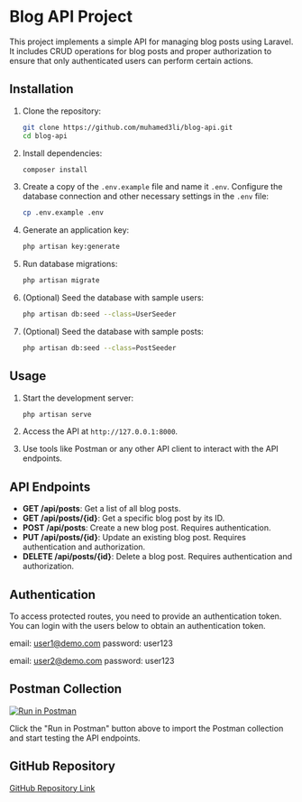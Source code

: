 # Blog API Project

This project implements a simple API for managing blog posts using Laravel. It includes CRUD operations for blog posts and proper authorization to ensure that only authenticated users can perform certain actions.

## Installation

1. Clone the repository:

   ```bash
   git clone https://github.com/muhamed3li/blog-api.git
   cd blog-api
   ```

2. Install dependencies:

   ```bash
   composer install
   ```

3. Create a copy of the `.env.example` file and name it `.env`. Configure the database connection and other necessary settings in the `.env` file:

   ```bash
   cp .env.example .env
   ```

4. Generate an application key:

   ```bash
   php artisan key:generate
   ```

5. Run database migrations:

   ```bash
   php artisan migrate
   ```

6. (Optional) Seed the database with sample users:

   ```bash
   php artisan db:seed --class=UserSeeder
   ```

7. (Optional) Seed the database with sample posts:

   ```bash
   php artisan db:seed --class=PostSeeder 
   ```

## Usage

1. Start the development server:

   ```bash
   php artisan serve
   ```

2. Access the API at `http://127.0.0.1:8000`.

3. Use tools like Postman or any other API client to interact with the API endpoints.

## API Endpoints

- **GET /api/posts**: Get a list of all blog posts.
- **GET /api/posts/{id}**: Get a specific blog post by its ID.
- **POST /api/posts**: Create a new blog post. Requires authentication.
- **PUT /api/posts/{id}**: Update an existing blog post. Requires authentication and authorization.
- **DELETE /api/posts/{id}**: Delete a blog post. Requires authentication and authorization.

## Authentication

To access protected routes, you need to provide an authentication token. You can login with the users below to obtain an authentication token.

email: user1@demo.com
password: user123

email: user2@demo.com
password: user123

## Postman Collection

[![Run in Postman](https://run.pstmn.io/button.svg)](https://god.gw.postman.com/run-collection/18901365-d179ac7b-a3a8-47c6-89f0-754067929282?action=collection%2Ffork&source=rip_markdown&collection-url=entityId%3D18901365-d179ac7b-a3a8-47c6-89f0-754067929282%26entityType%3Dcollection%26workspaceId%3Df9bc4aca-338f-4998-ac1d-d42a8df22e07)

Click the "Run in Postman" button above to import the Postman collection and start testing the API endpoints.

## GitHub Repository

[GitHub Repository Link](https://github.com/muhamed3li/blog-api)

